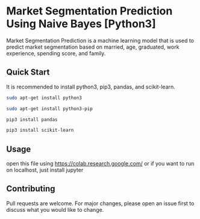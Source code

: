 # Market Segmentation Prediction Using Naive Bayes [Python3]

Market Segmentation Prediction is a machine learning model that is used to predict market segmentation based on married, age, graduated, work experience, spending score, and family.

## Quick Start

It is recommended to install python3, pip3, pandas, and scikit-learn.

```bash
sudo apt-get install python3
```

```bash
sudo apt-get install python3-pip
```

```bash
pip3 install pandas
```

```bash
pip3 install scikit-learn
```

## Usage

open this file using https://colab.research.google.com/ or if you want to run on localhost, just install jupyter

## Contributing

Pull requests are welcome. For major changes, please open an issue first to discuss what you would like to change.
